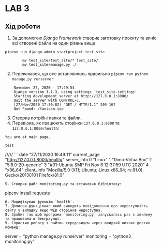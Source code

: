 # LAB 3

## Хід роботи


1. За допомогою *Django Framework* створив заготовку проекту та виніс всі створені файли на один рівень вище
```
pipenv run django-admin startproject test_site
    
        mv test_site/test_site/* test_site/
        mv test_site/manage.py ./
```
2. Переконався, що все встановилось правильно `pipenv run python manage.py runserver`:
```
    November 27, 2020 - 17:29:54
    Django version 3.1.3, using settings 'test_site.settings'
    Starting development server at http://127.0.0.1:8000/
    Quit the server with CONTROL-C.
    [27/Nov/2020 17:30:02] "GET / HTTP/1.1" 200 167
    Not Found: /favicon.ico
```
3. Створив потрібні папки та файли.
4. Перевірив, як працюють сторінки `127.0.0.1:8000` та `127.0.0.1:8000/health`:<br/>
```
You are at main page.

test
```		 
/////
	```
	date	"27/11/2020 16:49:11"
current_page	"http://127.0.0.1:8000/health/"
server_info	
0	"Linux"
1	"Dima-VirtualBox"
2	"5.8.0-29-generic"
3	"#31-Ubuntu SMP Fri Nov 6 12:37:59 UTC 2020"
4	"x86_64"
client_info	"Mozilla/5.0 (X11; Ubuntu; Linux x86_64; rv:81.0) Gecko/20100101 Firefox/81.0" 
```
5. Створив файл monitoring.py та встановив бібліотеку:
```
pipenv install requests
```
6. Модифікував функцію `health`.
7. Дописав функціонал який виводить повідомлення про недоступність сайту у випадку якщо WEB сторінка недоступна.
8. Зробив так щоб програма `monitoring.py` запускалась раз в хвилину та працювала в бекграунді.
9. Cпростив роботу з пайтон середовищем через швидкий виклик довгих команд:
```
server = "python manage.py runserver"
monitoring = "python3 monitoring.py"
```
